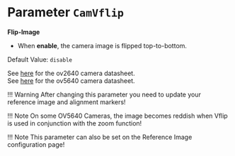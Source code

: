 # Parameter `CamVflip`

**Flip-Image**

- When **enable**, the camera image is flipped top-to-bottom.

Default Value: `disable`

See [here](../datasheets/Camera.ov2640_ds_1.8_.pdf) for the ov2640 camera datasheet.<br>
See [here](../datasheets/OV5640_datasheet.pdf) for the ov5640 camera datasheet.

!!! Warning
    After changing this parameter you need to update your reference image and alignment markers!

!!! Note
    On some OV5640 Cameras, the image becomes reddish when Vflip is used in conjunction with the zoom function!

!!! Note
    This parameter can also be set on the Reference Image configuration page!
